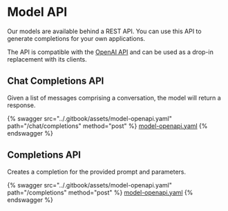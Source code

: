# Model API

Our models are available behind a REST API. You can use this API to generate completions for your own applications.

The API is compatible with the [OpenAI API](https://beta.openai.com/docs/api-reference/introduction) and can be used as a drop-in replacement with its clients.

## Chat Completions API

Given a list of messages comprising a conversation, the model will return a response.

{% swagger src="../.gitbook/assets/model-openapi.yaml" path="/chat/completions" method="post" %}
[model-openapi.yaml](../.gitbook/assets/model-openapi.yaml)
{% endswagger %}

## Completions API

Creates a completion for the provided prompt and parameters.

{% swagger src="../.gitbook/assets/model-openapi.yaml" path="/completions" method="post" %}
[model-openapi.yaml](../.gitbook/assets/model-openapi.yaml)
{% endswagger %}

